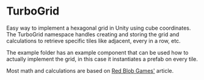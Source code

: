 # TurboGrid
Easy way to implement a hexagonal grid in Unity using cube coordinates.
The TurboGrid namespace handles creating and storing the grid and calculations to retrieve specific tiles like adjacent, every in a row, etc.

The example folder has an example component that can be used how to actually implement the grid, in this case it instantiates a prefab on every tile.

Most math and calculations are based on [Red Blob Games'](https://www.redblobgames.com/grids/hexagons/) article.
